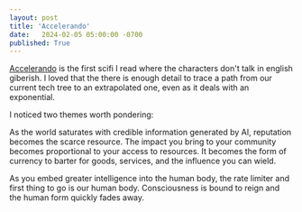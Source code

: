 ```yaml
---
layout: post
title: 'Accelerando'
date:   2024-02-05 05:00:00 -0700
published: True 
---
```


[Accelerando](https://en.wikipedia.org/wiki/Accelerando) is the first scifi I read where the characters don't talk in english giberish. I loved that the there is enough detail to trace a path from our current tech tree to an extrapolated one, even as it deals with an exponential. 

I noticed two themes worth pondering:

As the world saturates with credible information generated by AI, reputation becomes the scarce resource. The impact you bring to your community becomes proportional to your access to resources. It becomes the form of currency to barter for goods, services, and the influence you can wield.

As you embed greater intelligence into the human body, the rate limiter and first thing to go is our human body. Consciousness is bound to reign and the human form quickly fades away. 
